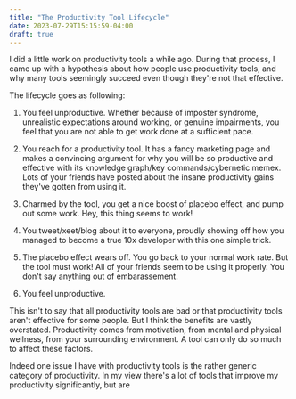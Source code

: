 ```yaml
---
title: "The Productivity Tool Lifecycle"
date: 2023-07-29T15:15:59-04:00
draft: true
---
```


I did a little work on productivity tools a while ago. During that
process, I came up with a hypothesis about how people use productivity
tools, and why many tools seemingly succeed even though they're not
that effective.

The lifecycle goes as following:

1. You feel unproductive. Whether because of imposter syndrome,
   unrealistic expectations around working, or genuine impairments,
   you feel that you are not able to get work done at a sufficient
   pace.

2. You reach for a productivity tool. It has a fancy marketing page
   and makes a convincing argument for why you will be so productive
   and effective with its knowledge graph/key commands/cybernetic
   memex. Lots of your friends have posted about the insane
   productivity gains they've gotten from using it.

3. Charmed by the tool, you get a nice boost of placebo effect, and
   pump out some work. Hey, this thing seems to work!

4. You tweet/xeet/blog about it to everyone, proudly showing off how
   you managed to become a true 10x developer with this one simple
   trick.

5. The placebo effect wears off. You go back to your normal work
   rate. But the tool must work! All of your friends seem to be using
   it properly. You don't say anything out of embarassement.

6. You feel unproductive.

This isn't to say that all productivity tools are bad or that
productivity tools aren't effective for some people. But I think the
benefits are vastly overstated. Productivity comes from motivation,
from mental and physical wellness, from your surrounding
environment. A tool can only do so much to affect these factors.

Indeed one issue I have with productivity tools is the rather generic
category of productivity. In my view there's a lot of tools that
improve my productivity significantly, but are
